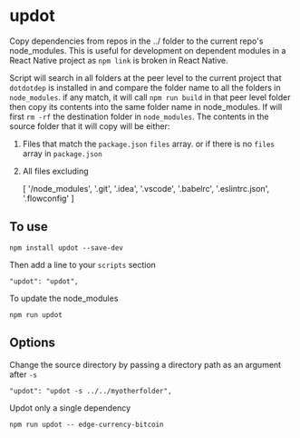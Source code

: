 # updot

Copy dependencies from repos in the ../ folder to the current repo's node_modules. This is useful for development on dependent modules in a React Native project as `npm link` is broken in React Native.

Script will search in all folders at the peer level to the current project that `dotdotdep` is installed in and compare the folder name to all the folders in `node_modules`. if any match, it will call `npm run build` in that peer level folder then copy its contents into the same folder name in node_modules. If will first `rm -rf` the destination folder in `node_modules`. The contents in the source folder that it will copy will be either:

1. Files that match the `package.json` `files` array.
 or if there is no `files` array in `package.json`
2. All files excluding

   [ '/node_modules',
  '.git',
  '.idea',
  '.vscode',
  '.babelrc',
  '.eslintrc.json',
  '.flowconfig' ]

## To use

    npm install updot --save-dev

Then add a line to your `scripts` section 

    "updot": "updot",

To update the node_modules

    npm run updot

## Options

Change the source directory by passing a directory path as an argument after `-s`

    "updot": "updot -s ../../myotherfolder",

Updot only a single dependency

    npm run updot -- edge-currency-bitcoin